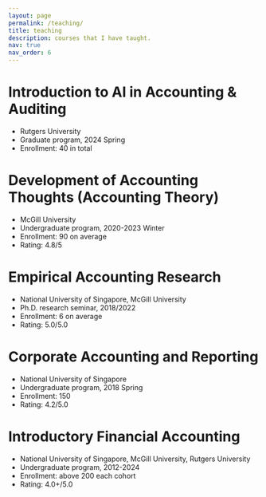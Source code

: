 ```yaml
---
layout: page
permalink: /teaching/
title: teaching
description: courses that I have taught.
nav: true
nav_order: 6
---
```


# Introduction to AI in Accounting & Auditing
- Rutgers University
- Graduate program, 2024 Spring
- Enrollment: 40 in total

# Development of Accounting Thoughts (Accounting Theory)
- McGill University
- Undergraduate program, 2020-2023 Winter
- Enrollment: 90 on average
- Rating: 4.8/5 

# Empirical Accounting Research
- National University of Singapore, McGill University
- Ph.D. research seminar, 2018/2022
- Enrollment: 6 on average
- Rating: 5.0/5.0

# Corporate Accounting and Reporting
- National University of Singapore
- Undergraduate program, 2018 Spring
- Enrollment: 150
- Rating: 4.2/5.0 

# Introductory Financial Accounting
- National University of Singapore, McGill University, Rutgers University
- Undergraduate program, 2012-2024
- Enrollment: above 200 each cohort
- Rating: 4.0+/5.0 
